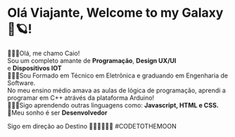 <div class="stackedit__html"><h1 id="bem-vindo-ao-meu-github">Olá Viajante, Welcome to my Galaxy🚀🪐!</h1>
<p>🙋🏻‍♂️Olá, me chamo Caio!<br>
  Sou um completo amante de <strong>Programação</strong>, <strong>Design UX/UI</strong><br> e <strong>Dispositivos IOT</strong><br>
👨🏻‍💻Sou Formado em Técnico em Eletrônica e graduando em Engenharia de Software.<br>
  No meu ensino médio amava as aulas de lógica de programação, aprendi a programar em C++ atrávés da plataforma Arduino!<br>
👨🏻‍🚀Sigo aprendendo outras linguagens como: <strong>Javascript, HTML e CSS.</strong><br>
🚀Meu sonho é ser <strong>Desenvolvedor</strong></p>
  Sigo em direção ao Destino 👨🏻‍🚀🚀🚩🌑
  #CODETOTHEMOON
</div>

